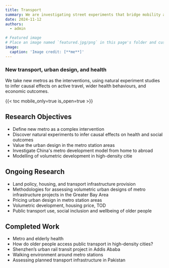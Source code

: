 ```yaml
---
title: Transport
summary: We are investigating street experiments that bridge mobility and public space to look at how short-term actions lead to long-term changes.
date: 2024-11-12
authors:
  - admin

# Featured image
# Place an image named `featured.jpg/png` in this page's folder and customize its options here.
image:
  caption: 'Image credit: [**me**]'
---
```


### New transport, urban design, and health
We take new metros as the interventions, using natural experiment studies to infer causal effects on active travel, wider health behaviours, and economic outcomes.

{{< toc mobile_only=true is_open=true >}}

## Research Objectives

- Define new metro as a complex intervention 
- Discover natural experiments to infer causal effects on health and social outcomes
- Value the urban design in the metro station areas
- Investigate China's metro development model from home to abroad
- Modelling of volumetric development in high-density citie

## Ongoing Research
- Land policy, housing, and transport infrastructure provision
- Methodologies for assessing volumetric urban designs of metro infrastructure projects in the Greater Bay Area
- Pricing urban design in metro station areas
- Volumetric development, housing price, TOD
- Public transport use, social inclusion and wellbeing of older people

## Completed Work
- Metro and elderly health
- How do older people access public transport in high-density cities?
- Shenzhen’s urban rail transit project in Addis Ababa
- Walking environment around metro stations
- Assessing planned transport infrastructure in Pakistan